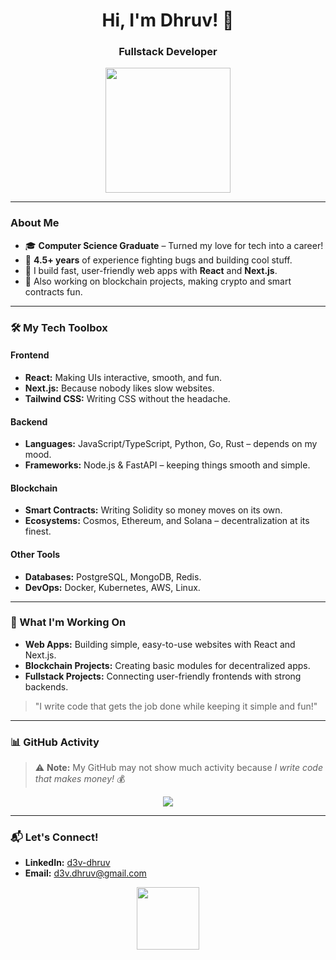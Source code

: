 <h1 align="center">Hi, I'm Dhruv! 👋</h1>
<h3 align="center">Fullstack Developer </h3>

<p align="center">
  <img src="https://media.giphy.com/media/QssGEmpkyEOhBCb7e1/giphy.gif" width="200">

  
  
</p>

---

### About Me

- 🎓 **Computer Science Graduate** – Turned my love for tech into a career!
- 💼 **4.5+ years** of experience fighting bugs and building cool stuff.
- 🚀 I build fast, user-friendly web apps with **React** and **Next.js**.
- 🔗 Also working on blockchain projects, making crypto and smart contracts fun.

---

### 🛠 My Tech Toolbox

#### **Frontend**
- **React:** Making UIs interactive, smooth, and fun.
- **Next.js:** Because nobody likes slow websites.
- **Tailwind CSS:** Writing CSS without the headache.

#### **Backend**
- **Languages:** JavaScript/TypeScript, Python, Go, Rust – depends on my mood.
- **Frameworks:** Node.js & FastAPI – keeping things smooth and simple.

#### **Blockchain**
- **Smart Contracts:** Writing Solidity so money moves on its own.
- **Ecosystems:** Cosmos, Ethereum, and Solana – decentralization at its finest.

#### **Other Tools**
- **Databases:** PostgreSQL, MongoDB, Redis.
- **DevOps:** Docker, Kubernetes, AWS, Linux.

---

### 🚀 What I'm Working On

- **Web Apps:** Building simple, easy-to-use websites with React and Next.js.
- **Blockchain Projects:** Creating basic modules for decentralized apps.
- **Fullstack Projects:** Connecting user-friendly frontends with strong backends.

> "I write code that gets the job done while keeping it simple and fun!"

---

### 📊 GitHub Activity
> ⚠️ **Note:** My GitHub may not show much activity because *I write code that makes money!* 💰

<p align="center">
  <img src="https://github-readme-stats.vercel.app/api?username=illegalcall&show_icons=true&theme=tokyonight">
</p>

---

### 📬 Let's Connect!

- **LinkedIn:** [d3v-dhruv](https://www.linkedin.com/in/d3v-dhruv/)
- **Email:** [d3v.dhruv@gmail.com](mailto:d3v.dhruv@gmail.com)
 
<p align="center">
  <img src="https://media.giphy.com/media/f6hnhHkks8bk4jwjh3/giphy.gif" width="100">
</p>
